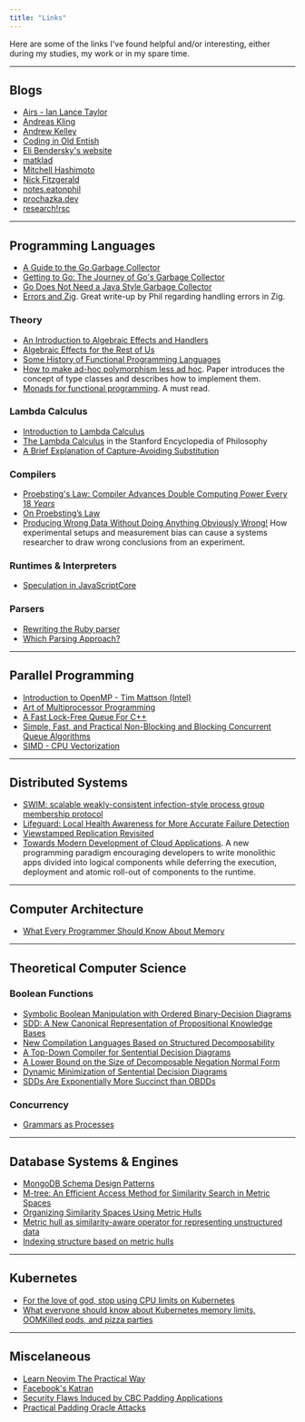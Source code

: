 ```yaml
---
title: "Links"
---
```


Here are some of the links I've found helpful and/or interesting,
either during my studies, my work or in my spare time.

---

## Blogs

- [Airs - Ian Lance Taylor](https://www.airs.com/blog/)
- [Andreas Kling](https://awesomekling.github.io)
- [Andrew Kelley](https://andrewkelley.me)
- [Coding in Old Entish](https://chandlerc.blog)
- [Eli Bendersky's website](https://eli.thegreenplace.net)
- [matklad](https://matklad.github.io)
- [Mitchell Hashimoto](https://mitchellh.com)
- [Nick Fitzgerald](https://fitzgeraldnick.com)
- [notes.eatonphil](https://notes.eatonphil.com)
- [prochazka.dev](https://prochazka.dev)
- [research!rsc](https://research.swtch.com)

---

## Programming Languages

- [A Guide to the Go Garbage Collector](https://tip.golang.org/doc/gc-guide)
- [Getting to Go: The Journey of Go's Garbage Collector](https://go.dev/blog/ismmkeynote)
- [Go Does Not Need a Java Style Garbage Collector](https://itnext.io/go-does-not-need-a-java-style-gc-ac99b8d26c60)
- [Errors and Zig](https://notes.eatonphil.com/errors-and-zig.html). Great write-up by Phil regarding
  handling errors in Zig.

### Theory

- [An Introduction to Algebraic Effects and Handlers](https://pdf.sciencedirectassets.com/272990/1-s2.0-S1571066115X00107/1-s2.0-S1571066115000705/main.pdf?X-Amz-Security-Token=IQoJb3JpZ2luX2VjEGMaCXVzLWVhc3QtMSJIMEYCIQDzkUTCA5xERGO6LKuhkI0lsiHjIsULj5%2FbvSd3zfN2YAIhAMScmM9oNyGSa5DzRPuIcmR6RDbYu3P%2FGI1smbsrrMolKtUECKz%2F%2F%2F%2F%2F%2F%2F%2F%2F%2FwEQBRoMMDU5MDAzNTQ2ODY1IgzcetYeMB0Iu%2BsWV7UqqQQHNr07o8xqUvXMIGjjfCRsqunGYcwBf4J0Hvte9HHcyxRWR%2FqRxjILBXB22sbUBhYbWL2tg31UZbjmgMV84YFaGK4%2B%2FUePS1AISoAfewCGsHnloP8qHXWXAGZ8m4i6ll6eCdcPW4j5CuURr3Ud6L3EQXY%2B%2BtryjVDUJlcF6rvmE1D9hIpJO12y2BXYvIV0s8oum9NwezChJoP1S%2Fr4JbHjT4Z3lqYTRIX%2BCHQlE%2BjkvndDL7XysWMNmAd3cay3TCL%2F81gI18vhQl72wA6DVIGlGywIub53YA3oHzMiqmZ57nF%2Fo7Oima9o0VEg78LsBXmhbhsrL2smNY%2B6btDoDsuSypec%2FsmZ9gScE1zX9qi2Szgk87FT2FDDRY4%2FLCn6P%2F8OKz0X6rZRBzMrrx44gyyO%2BxgH5WiU4l4ZDzVofVH9v%2BCFOXqVhVh7RSTEkqKQ5FxGIHuWVK%2BPVVMA7K4oylhsqwMHVdkV3RdWWKM%2FkomXgyEWrbEK38beyBEzgpTKXJ77oRrBwb%2BgyAV3Gn1CJj6JhLwNzbgQlgcD639jYSSNmbeYpXh9Owfgln0aSQ2Tt%2BCJ1BsbD0r3UBU%2F256RNF3VtoZNad%2FqG8bnFhJDNL2zOMh3DtQUgCWCDki6rJloVnFHWZg8ls5v3RhKCO3K9iguxcv1VInp0DIM0WfkvDaOIvzw3si1Oewx4KusZwVoY2R4%2BZBFIfe%2BDbNe8hEvH2jE325MlSvFyekqMJyxx50GOqgB5ossLCnbswgMnwaB3nGo4f%2FU1x%2BpzIKpgSgZTcGiQzNmDd0X4uTxsuiNcoZfsiWZ2gaDa%2Fn1KphLI63zVt%2FuYariDY2sHT2CbzgPBaX26Egv5QgzQsUUNPQ%2FBAzjXPFYFU6%2FLjXmWV8jy0zD81zVS8LTbuDfD5AqhtxUL2tt3b57AcmFZpeH6z6UrJeObyhA3KwStB2dr8%2BOfXzv3P5QsFbDNq66hWpA&X-Amz-Algorithm=AWS4-HMAC-SHA256&X-Amz-Date=20230101T200219Z&X-Amz-SignedHeaders=host&X-Amz-Expires=300&X-Amz-Credential=ASIAQ3PHCVTYQFH45XFO%2F20230101%2Fus-east-1%2Fs3%2Faws4_request&X-Amz-Signature=7e76c34625b70d382c9f882c06662dd0da8c694be7ef41af2a5577ec88c442ba&hash=777871fa62e9fd3bfa66dcc9cbb51369fced4e56491df88ed705245f3193c2ff&host=68042c943591013ac2b2430a89b270f6af2c76d8dfd086a07176afe7c76c2c61&pii=S1571066115000705&tid=spdf-c33e77d2-2cfe-4433-8c9c-bf4522a8790a&sid=52e9d4cd1101474fd86adfb45ead245ad2aagxrqb&type=client&ua=4d5e50020700515157005e&rr=782dda135b94b32d)
- [Algebraic Effects for the Rest of Us](https://overreacted.io/algebraic-effects-for-the-rest-of-us/)
- [Some History of Functional Programming Languages](https://www.cs.kent.ac.uk/people/staff/dat/tfp12/tfp12.pdf)
- [How to make ad-hoc polymorphism less ad hoc](https://dl.acm.org/doi/pdf/10.1145/75277.75283). Paper introduces
  the concept of type classes and describes how to implement them.
- [Monads for functional programming](https://homepages.inf.ed.ac.uk/wadler/papers/marktoberdorf/baastad.pdf). A must read.

### Lambda Calculus

- [Introduction to Lambda Calculus](https://www.cse.chalmers.se/research/group/logic/TypesSS05/Extra/geuvers.pdf)
- [The Lambda Calculus](https://plato.stanford.edu/entries/lambda-calculus/) in the Stanford Encyclopedia of Philosophy
- [A Brief Explanation of Capture-Avoiding Substitution](https://yangdanny97.github.io/blog/2019/05/25/capture-avoiding-substitution)

### Compilers

- [Proebsting's Law: Compiler Advances Double Computing Power Every 18 _Years_](https://proebsting.cs.arizona.edu/law.html)
- [On Proebsting’s Law](https://citeseerx.ist.psu.edu/viewdoc/download?doi=10.1.1.29.434&rep=rep1&type=pdf)
- [Producing Wrong Data Without Doing Anything Obviously Wrong!](https://users.cs.northwestern.edu/~robby/courses/322-2013-spring/mytkowicz-wrong-data.pdf)
  How experimental setups and measurement bias can cause a systems researcher to draw wrong conclusions from an experiment.

### Runtimes & Interpreters

- [Speculation in JavaScriptCore](https://webkit.org/blog/10308/speculation-in-javascriptcore/)

### Parsers

- [Rewriting the Ruby parser](https://railsatscale.com/2023-06-12-rewriting-the-ruby-parser/)
- [Which Parsing Approach?](https://tratt.net/laurie/blog/2020/which_parsing_approach.html)

---

## Parallel Programming

- [Introduction to OpenMP - Tim Mattson (Intel)](https://www.youtube.com/playlist?list=PLLX-Q6B8xqZ8n8bwjGdzBJ25X2utwnoEG)
- [Art of Multiprocessor Programming](http://cs.ipm.ac.ir/asoc2016/Resources/Theartofmulticore.pdf)
- [A Fast Lock-Free Queue For C++](https://moodycamel.com/blog/2013/a-fast-lock-free-queue-for-c++.htm)
- [Simple, Fast, and Practical Non-Blocking and Blocking Concurrent Queue Algorithms](https://www.cs.rochester.edu/u/scott/papers/1996_PODC_queues.pdf)
- [SIMD - CPU Vectorization](http://const.me/articles/simd/simd.pdf)

---

## Distributed Systems

- [SWIM: scalable weakly-consistent infection-style process group membership protocol](https://ieeexplore.ieee.org/document/1028914)
- [Lifeguard: Local Health Awareness for More Accurate Failure Detection](https://arxiv.org/abs/1707.00788)
- [Viewstamped Replication Revisited](https://pmg.csail.mit.edu/papers/vr-revisited.pdf)
- [Towards Modern Development of Cloud Applications](https://sigops.org/s/conferences/hotos/2023/papers/ghemawat.pdf).
  A new programming paradigm encouraging developers to write monolithic apps divided into logical components while
  deferring the execution, deployment and atomic roll-out of components to the runtime.

---

## Computer Architecture

- [What Every Programmer Should Know About Memory](https://people.freebsd.org/~lstewart/articles/cpumemory.pdf)

---

## Theoretical Computer Science

### Boolean Functions

- [Symbolic Boolean Manipulation with Ordered Binary-Decision Diagrams](https://dl.acm.org/doi/pdf/10.1145/136035.136043)
- [SDD: A New Canonical Representation of Propositional Knowledge Bases](https://ai.dmi.unibas.ch/research/reading_group/darwiche-ijcai2011.pdf)
- [New Compilation Languages Based on Structured Decomposability](https://cdn.aaai.org/AAAI/2008/AAAI08-082.pdf)
- [A Top-Down Compiler for Sentential Decision Diagrams](https://www.ijcai.org/Proceedings/15/Papers/443.pdf)
- [A Lower Bound on the Size of Decomposable Negation Normal Form](https://ojs.aaai.org/index.php/AAAI/article/view/7600)
- [Dynamic Minimization of Sentential Decision Diagrams](https://ojs.aaai.org/index.php/AAAI/article/view/8690)
- [SDDs Are Exponentially More Succinct than OBDDs](https://ojs.aaai.org/index.php/AAAI/article/view/10107)

### Concurrency

- [Grammars as Processes](https://link.springer.com/chapter/10.1007/3-540-45711-9_16)

---

## Database Systems & Engines

- [MongoDB Schema Design Patterns](https://www.mongodb.com/blog/post/building-with-patterns-a-summary)
- [M-tree: An Efficient Access Method for Similarity Search in Metric Spaces](https://dl.acm.org/doi/10.5555/645923.671005)
- [Organizing Similarity Spaces Using Metric Hulls](https://link.springer.com/chapter/10.1007/978-3-030-89657-7_1)
- [Metric hull as similarity-aware operator for representing unstructured data](https://www.sciencedirect.com/science/article/pii/S0167865521001914)
- [Indexing structure based on metric hulls](https://is.muni.cz/th/jk21s/?lang=en)

---

## Kubernetes

- [For the love of god, stop using CPU limits on Kubernetes](https://home.robusta.dev/blog/stop-using-cpu-limits/)
- [What everyone should know about Kubernetes memory limits, OOMKilled pods, and pizza parties](https://home.robusta.dev/blog/kubernetes-memory-limit/)

---

## Miscelaneous

- [Learn Neovim The Practical Way](https://alpha2phi.medium.com/learn-neovim-the-practical-way-8818fcf4830f)
- [Facebook's Katran](https://engineering.fb.com/2018/05/22/open-source/open-sourcing-katran-a-scalable-network-load-balancer/)
- [Security Flaws Induced by CBC Padding Applications](https://www.iacr.org/archive/eurocrypt2002/23320530/cbc02_e02d.pdf)
- [Practical Padding Oracle Attacks](https://www.usenix.org/legacy/event/woot10/tech/full_papers/Rizzo.pdf)
